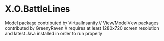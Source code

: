 # X.O.BattleLines
Model package contributed by VirtualInsanity // 
View/ModelView packages contributed by GreenyRaven // requires at least 1280x720 screen resolution and latest Java installed in order to run properly
